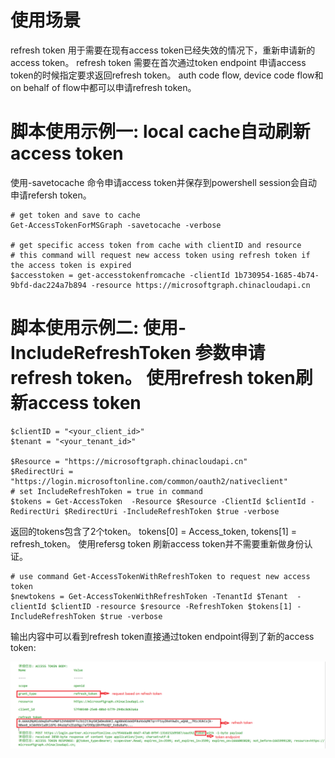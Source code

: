 # 使用场景

refresh token 用于需要在现有access token已经失效的情况下，重新申请新的access token。
refresh token 需要在首次通过token endpoint 申请access token的时候指定要求返回refresh token。
auth code flow, device code flow和 on behalf of flow中都可以申请refresh token。

# 脚本使用示例一: local cache自动刷新access token

使用-savetocache 命令申请access token并保存到powershell session会自动申请refersh token。

	# get token and save to cache
	Get-AccessTokenForMSGraph -savetocache -verbose

	# get specific access token from cache with clientID and resource 
	# this command will request new access token using refresh token if the access token is expired
	$accesstoken = get-accesstokenfromcache -clientId 1b730954-1685-4b74-9bfd-dac224a7b894 -resource https://microsoftgraph.chinacloudapi.cn


# 脚本使用示例二: 使用-IncludeRefreshToken 参数申请refresh token。 使用refresh token刷新access token 

	
	$clientID = "<your_client_id>"
	$tenant = "<your_tenant_id>"

	$Resource = "https://microsoftgraph.chinacloudapi.cn"
	$RedirectUri = "https://login.microsoftonline.com/common/oauth2/nativeclient"
	# set IncludeRefreshToken = true in command
	$tokens = Get-AccessToken  -Resource $Resource -ClientId $clientId -RedirectUri $RedirectUri -IncludeRefreshToken $true -verbose

返回的tokens包含了2个token。 tokens[0] = Access_token, tokens[1] = refresh_token。 使用refersg token 刷新access token并不需要重新做身份认证。 

	# use command Get-AccessTokenWithRefreshToken to request new access token
	$newtokens = Get-AccessTokenWithRefreshToken -TenantId $Tenant  -clientId $clientID -resource $resource -RefreshToken $tokens[1] -IncludeRefreshToken $true -verbose

输出内容中可以看到refresh token直接通过token endpoint得到了新的access token: 

![](./refreshtoken1.png)
